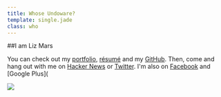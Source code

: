```yaml
---
title: Whose Undoware?
template: single.jade
class: who
---
```


##I am Liz Mars

You can check out my [portfolio](/portfolio/), [résumé](/cv/) and my [GitHub](https://www.github.com/undoware/). Then, come and hang out with me on [Hacker News](http://news.ycombinator.com) or [Twitter](http://twitter.com/undoware). I'm also on [Facebook](https://www.facebook.com/poppy.runcible) and [Google Plus](

<a href="/portfolio/"> <img src="https://undoware-cdn.appspot.com/raster/signature.png"> </a>

<link rel="me" href="https://plus.google.com/u/1/117975080165825944609"/>


